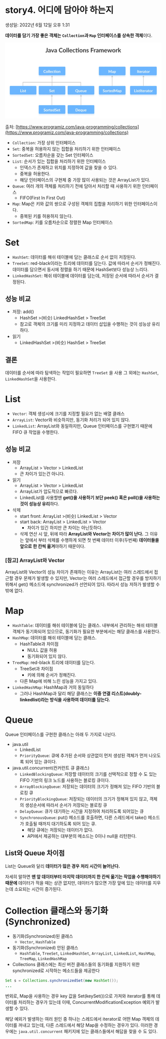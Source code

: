 # story4. 어디에 담아야 하는지
생성일: 2022년 6월 12일 오후 1:31

**데이터를 담기 가장 좋은 객체는 `Collection`과 `Map` 인터페이스를 상속한 객체**이다.

![story4-1](/images/Book/자바성능튜닝가이드/story4-1.png)

출처: [https://www.programiz.com/java-programming/collections](https://www.programiz.com/java-programming/collections)

- `Collection`: 가장 상위 인터페이스
- `Set`: 중복을 허용하지 않는 집합을 처리하기 위한 인터페이스
- `SortedSet`: 오름차순을 갖는 Set 인터페이스
- `List`: 순서가 있는 집합을 처리하기 위한 인터페이스
    - 인덱스가 존재하고 위치를 지정하여 값을 찾을 수 있다.
    - 중복을 허용한다.
    - 해당 인터페이스의 구현체 중 가장 많이 사용되는 것은 ArrayList가 있다.
- `Queue`: 여러 개의 객체를 처리하기 전에 담아서 처리할 때 사용하기 위한 인터페이스
    - FIFO(First In First Out)
- `Map`: Map은 키와 값의 쌍으로 구성된 객체의 집합을 처리하기 위한 인터페이스이다.
    - 중복된 키를 허용하지 않는다.
- `SortedMap`: 키를 오름차순으로 정렬한 Map 인터페이스

# Set

- `HashSet`: 데이터를 해쉬 테이블에 담는 클래스로 순서 없이 저장된다.
- `TreeSet`: red-black이라는 트리에 데이터를 담는다. 값에 따라서 순서가 정해진다. 데이터를 담으면서 동시에 정렬을 하기 때문에 HashSet보다 성능상 느리다.
- `LinkedHashSet`: 해쉬 테이블에 데이터를 담는데, 저장된 순서에 따라서 순서가 결정된다.

## 성능 비교

- 저장: add()
    - HashSet >(비슷) LinkedHashSet > TreeSet
    - 참고로 객체의 크기를 미리 지정하고 데이터 삽입을 수행하는 것이 성능상 유리하다.
- 읽기
    - LinkedHashSet >(비슷) HashSet > TreeSet

## 결론

데이터를 순서에 따라 탐색하는 작업이 필요하면 `TreeSet` 을 사용 그 외에는 `HashSet`, `LinkedHashSet`을 사용한다.

# List

- `Vector`: 객체 생성시에 크기를 지정할 필요가 없는 배열 클래스
- `ArrayList`: Vector와 비슷하지만, 동기화 처리가 되어 있지 않다.
- `LinkedList`: ArrayList와 동일하지만, Queue 인터페이스를 구현했기 때문에 FIFO 큐 작업을 수행한다.

## 성능 비교

- 저장
    - ArrayList > Vector > LinkedList
    - 큰 차이가 있는건 아니다.
- 읽기
    - ArrayList > Vector > LinkedList
    - ArrayList가 압도적으로 빠르다.
    - LinkedList를 사용할땐 **get()을 사용하기 보단 peek() 혹은 poll()을 사용하는 것이 성능상 유리**하다.
- 삭제
    - start front: ArrayList >(비슷) LinkedList > Vector
    - start back: ArrayList > LinkedList > Vector
        - 차이가 있긴 하지만 큰 차이는 아닌듯하다.
    - 삭제 연산 시 앞, 뒤에 따라 **ArrayList와 Vector는 차이가 많이 난다.** 그 이유는 앞에서 부터 삭제를 수행하게 되면 첫 번째 데이터 이후(두번째) **데이터들을 앞으로 한 칸씩 옮겨**야하기 때문이다.

### [참고] ArrayList와 Vector

ArrayList와 Vector의 성능 차이가 존재하는 이유는 ArrayList는 여러 스레드에서 접근할 경우 문제가 발생할 수 있지만, Vector는 여러 스레드에서 접근할 경우를 방지하기 위해서 get() 메소드에 synchronized가 선언되어 있다. 따라서 성능 저하가 발생할 수 밖에 없다.

# Map

- `HashTable`: 데이터를 해쉬 테이블에 담는 클래스. 내부에서 관리하는 해쉬 테이블 객체가 동기화되어 있으므로, 동기화가 필요한 부분에서는 해당 클래스를 사용한다.
- `HashMap`: 데이터를 해쉬 테이블에 담는 클래스.
    - HashTable과 차이점
        - NULL 값을 허용
        - 동기화되어 있지 않다.
- `TreeMap`: red-black 트리에 데이터를 담는다.
    - TreeSet과 차이점
        - 키에 의해 순서가 정해진다.
    - 다른 Map에 비해 느린 성능을 가지고 있다.
- `LinkedHashMap`: HashMap과 거의 동일하다
    - 그러나 HashMap과 달리 해당 클래스는 **이중 연결 리스트(doubly-linkedlist)라는 방식을 사용하여 데이터를 담는다.**

# Queue

Queue 인터페이스를 구현한 클래스는 아래 두 가지로 나뉜다.

- java.util
    - LinkedList
    - `PriorityQueue`: 큐에 추가된 순서와 상관없이 먼저 생성된 객체가 먼저 나오도록 되어 있는 큐이다.
- java.util.concurrent(컨커런트 큐 클래스)
    - `LinkedBlockingQueue`: 저장할 데이터의 크기를 선택적으로 정할 수 도 있는 FIFO 기반의 링크 노드를 사용하는 블로킹 큐이다.
    - `ArrayBlockingQueue`: 저장되는 데이터의 크기가 정해져 있는 FIFO 기반의 블로킹 큐
    - `PriorityBlockingQueue`: 저장되는 데이터의 크기가 정해져 있지 않고, 객체의 생성순서에 따라서 순서가 저장되는 블로킹 큐
    - `DelayQueue`: 큐가 대기하는 시간을 지정하여 처리하도록 되어있는 큐
    - `SynchronousQueue`: put() 메소드를 호출하면, 다른 스레드에서 take() 메소드가 호출될 때까지 대기하도록 되어 있는 큐.
        - 해당 큐에는 저장되는 데이터가 없다.
        - API에서 제공하는 대부분의 메소드는 0이나 null을 리턴한다.
        

## List와 Queue 차이점

List는 Queue와 달리 **데이터가 많은 경우 처리 시간이 늘어난다.**

자세히 말하면 **맨 앞 데이터부터 마지막 데이터까지 한 칸씩 옮기는 작업을 수행해야하기 때문에** 데이터가 적을 때는 상관 없지만, 데이터가 많으면 가장 앞에 있는 데이터를 지우는데 소요되는 시간이 증가된다.

# Collection 클래스와 동기화(Synchronized)

- 동기화(Synchronized)된 클래스
    - `Vector`, `HashTable`
- 동기화(Synchronized) 안된 클래스
    - `HashTable`, `TreeSet`, `LinkedHashSet`, `ArrayList`, `LinkedList`, `HashMap`, `TreeMap`, `LinkedHashMap`
- Collections 클래스에는 최신 버전 클래스들의 동기화를 지원하기 위한 synchronized로 시작하는 메소드들을 제공한다

```java
Set s = Collections.synchronizedSet(new HashSet());
...
```

번외로, Map을 사용하는 경우 key 값을 Set(keySet())으로 가져와 iterator를 통해 데이터를 처리하는 경우가 있는데 이때, ConcurrentModificationException 예외가 발생할 수 있다.

해당 예외가 발생하는 여러 원인 중 하나는 스레드에서 iterator로 어떤 Map 객체의 데이터를 꺼내고 있는데, 다른 스레드에서 해당 Map을 수정하는 경우가 있다. 이러한 경우에는 `java.util.concurrent` 패키지에 있는 클래스들에서 해답을 찾을 수 도 있다.